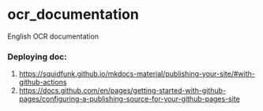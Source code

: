 # ocr_documentation
English OCR documentation

### Deploying doc:

1. https://squidfunk.github.io/mkdocs-material/publishing-your-site/#with-github-actions
2. https://docs.github.com/en/pages/getting-started-with-github-pages/configuring-a-publishing-source-for-your-github-pages-site
